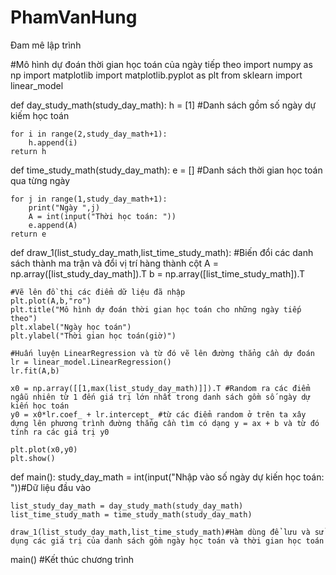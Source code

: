 # PhamVanHung
Đam mê lập trình

#Mô hình dự đoán thời gian học toán của ngày tiếp theo
import numpy as np
import matplotlib
import matplotlib.pyplot as plt
from sklearn import linear_model

def day_study_math(study_day_math):
	h = [1] #Danh sách gồm số ngày dự kiếm học toán

	for i in range(2,study_day_math+1):
		h.append(i)
	return h

def time_study_math(study_day_math):
	e = [] #Danh sách thời gian học toán qua từng ngày

	for j in range(1,study_day_math+1):
		print("Ngày ",j)
		A = int(input("Thời học toán: "))
		e.append(A)
	return e

def draw_1(list_study_day_math,list_time_study_math):
	#Biến đổi các danh sách thành ma trận và đổi vị trí hàng thành cột 
	A = np.array([list_study_day_math]).T 
	b = np.array([list_time_study_math]).T

	#Vẽ lên đồ thị các điểm dữ liệu đã nhập
	plt.plot(A,b,"ro")
	plt.title("Mô hình dự đoán thời gian học toán cho những ngày tiếp theo")
	plt.xlabel("Ngày học toán")
	plt.ylabel("Thời gian học toán(giờ)")

	#Huấn luyện LinearRegression và từ đó vẽ lên đường thẳng cần dự đoán
	lr = linear_model.LinearRegression()
	lr.fit(A,b)

	x0 = np.array([[1,max(list_study_day_math)]]).T #Random ra các điểm ngẫu nhiên từ 1 đến giá trị lớn nhất trong danh sách gồm số ngày dự kiến học toán
	y0 = x0*lr.coef_ + lr.intercept_ #từ các điểm random ở trên ta xây dựng lên phương trình đường thẳng cần tìm có dạng y = ax + b và từ đó tính ra các giá trị y0

	plt.plot(x0,y0)
	plt.show()
	
def main():
	study_day_math = int(input("Nhập vào số ngày dự kiến học toán: "))#Dữ liệu đầu vào

	list_study_day_math = day_study_math(study_day_math) 
	list_time_study_math = time_study_math(study_day_math)
	
	draw_1(list_study_day_math,list_time_study_math)#Hàm dùng để lưu và sử dụng các giá trị của danh sách gồm ngày học toán và thời gian học toán

main()
#Kết thúc chương trình
